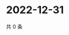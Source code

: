 # 2022-12-31

共 0 条

<!-- BEGIN WEIBO -->
<!-- 最后更新时间 Sat Dec 31 2022 22:11:08 GMT+0800 (China Standard Time) -->

<!-- END WEIBO -->
